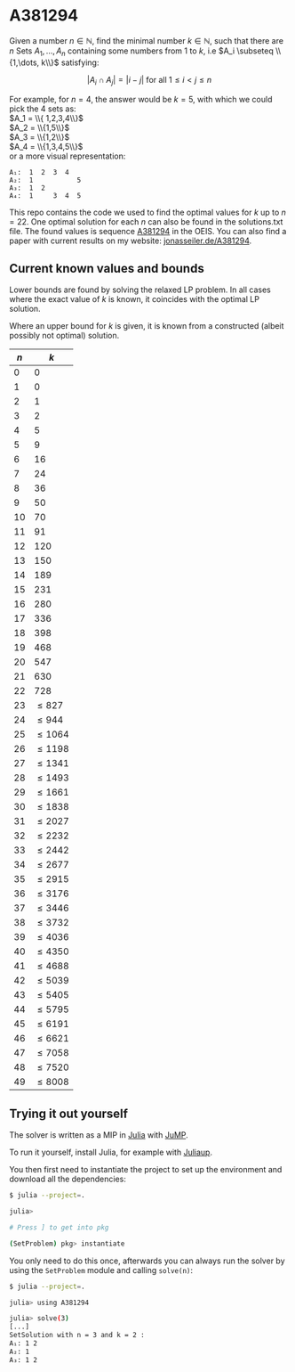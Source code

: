 # A381294

Given a number $n \in ℕ$, find the minimal number $k \in ℕ$, such that there are $n$ Sets $A_{1}, \dots, A_{n}$ containing some numbers from $1$ to $k$, i.e $A_i \subseteq \\{1,\dots, k\\}$ satisfying:

$$ | A_i \cap A_j | = |i - j| \text{ for all } 1 \leq i < j \leq n$$

For example, for $n = 4$, the answer would be $k = 5$, with which we could pick the $4$ sets as:  
$A_1 = \\{ 1,2,3,4\\}$  
$A_2 = \\{1,5\\}$  
$A_3 = \\{1,2\\}$  
$A_4 = \\{1,3,4,5\\}$  
or a more visual representation:

```raw
A₁:  1  2  3  4
A₂:  1           5
A₃:  1  2
A₄:  1     3  4  5
```

This repo contains the code we used to find the optimal values for $k$ up to $n=22$. One optimal solution for each $n$ can also be found in the solutions.txt file.
The found values is sequence [A381294]("https://oeis.org/A381294") in the OEIS. You can also find a paper with current results on my website: [jonasseiler.de/A381294]("https://jonasseiler.de/A381294).

## Current known values and bounds

Lower bounds are found by solving the relaxed LP problem. In all cases where the exact value of $k$ is known, it coincides with the optimal LP solution.

Where an upper bound for $k$ is given, it is known from a constructed (albeit possibly not optimal) solution.

| $n$  | $k$        |
| ---- | ---------- |
| $0$  | $0$        |
| $1$  | $0$        |
| $2$  | $1$        |
| $3$  | $2$        |
| $4$  | $5$        |
| $5$  | $9$        |
| $6$  | $16$       |
| $7$  | $24$       |
| $8$  | $36$       |
| $9$  | $50$       |
| $10$ | $70$       |
| $11$ | $91$       |
| $12$ | $120$      |
| $13$ | $150$      |
| $14$ | $189$      |
| $15$ | $231$      |
| $16$ | $280$      |
| $17$ | $336$      |
| $18$ | $398$      |
| $19$ | $468$      |
| $20$ | $547$      |
| $21$ | $630$      |
| $22$ | $728$      |
| $23$ | $\le 827$  |
| $24$ | $\le 944$  |
| $25$ | $\le 1064$ |
| $26$ | $\le 1198$ |
| $27$ | $\le 1341$ |
| $28$ | $\le 1493$ |
| $29$ | $\le 1661$ |
| $30$ | $\le 1838$ |
| $31$ | $\le 2027$ |
| $32$ | $\le 2232$ |
| $33$ | $\le 2442$ |
| $34$ | $\le 2677$ |
| $35$ | $\le 2915$ |
| $36$ | $\le 3176$ |
| $37$ | $\le 3446$ |
| $38$ | $\le 3732$ |
| $39$ | $\le 4036$ |
| $40$ | $\le 4350$ |
| $41$ | $\le 4688$ |
| $42$ | $\le 5039$ |
| $43$ | $\le 5405$ |
| $44$ | $\le 5795$ |
| $45$ | $\le 6191$ |
| $46$ | $\le 6621$ |
| $47$ | $\le 7058$ |
| $48$ | $\le 7520$ |
| $49$ | $\le 8008$ |

## Trying it out yourself

The solver is written as a MIP in [Julia](https://julialang.org/) with [JuMP](https://jump.dev/).

To run it yourself, install Julia, for example with [Juliaup](https://github.com/JuliaLang/juliaup).

You then first need to instantiate the project to set up the environment and download all the dependencies:

```bash
$ julia --project=.

julia>

# Press ] to get into pkg

(SetProblem) pkg> instantiate
```

You only need to do this once, afterwards you can always run the solver by using the `SetProblem` module and calling `solve(n)`:

```bash
$ julia --project=.

julia> using A381294

julia> solve(3)
[...]
SetSolution with n = 3 and k = 2 :
A₁: 1 2
A₂: 1
A₃: 1 2
```
